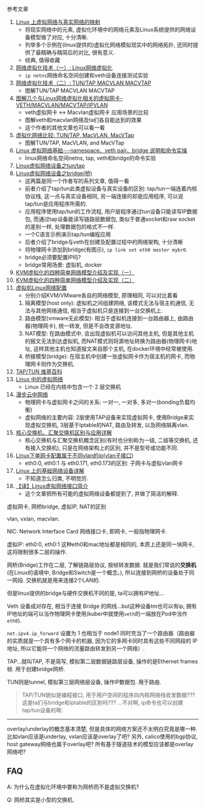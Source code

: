 参考文章

1. [Linux 上虚拟网络与真实网络的映射](https://www.ibm.com/developerworks/cn/linux/1312_xiawc_linuxvirtnet/index.html)
    - 将现实网络中的元素, 虚拟化环境中的网络元素及Linux系统提供的网络设备模型做了对应, 十分清晰.
    - 列举多个示例在(linux提供的)虚拟化网络模拟现实中的网络拓扑, 还同时提供了最精确与精简后的对比, 很有意义.
    - 经典, 值得收藏
3. [网络虚拟化技术（一）: Linux网络虚拟化](https://blog.kghost.info/2013/03/01/linux-network-emulator/)
    - `ip netns`网络命名空间创建和veth设备连接测试实验
4. [网络虚拟化技术（二）: TUN/TAP MACVLAN MACVTAP](https://blog.kghost.info/2013/03/27/linux-network-tun/)
    - 图解TUN/TAP MACVLAN MACVTAP
5. [图解几个与Linux网络虚拟化相关的虚拟网卡-VETH/MACVLAN/MACVTAP/IPVLAN](https://blog.51cto.com/dog250/1652063)
    - veth虚拟网卡 <-> Macvlan虚拟网卡 应用场景的比较
    - 图解veth和macvlan网络及ta们各自能达到的效果
    - 这个作者的其他文章也可以看一看
6. [虚拟化网络比较: TUN/TAP, MacVLAN, MacVTap](http://www.rendoumi.com/xu-ni-hua-wang-luo-bi-jiao-tun-tap-macvlan-macvtap/)
    - 图解TUN/TAP, MacVLAN, and MacVTap
7. [Linux 虚拟网络基础---namespace、veth pair、bridge 说明和命令实操](https://blog.csdn.net/LL845876425/article/details/82156405)
    - linux网络命名空间netns, tap, veth和bridge的命令实验
8. [Linux虚拟网络设备之tun/tap](https://segmentfault.com/a/1190000009249039)
9. [Linux虚拟网络设备之bridge(桥)](https://segmentfault.com/a/1190000009491002)
    - 这两篇是同一个作者写的系列文章, 值得一看
    - 前者介绍了tap/tun此类虚拟设备与真实设备的区别: tap/tun一端连着内核协议栈, 这一点与真实设备相同, 另一端连接的却是应用程序, 可以说tap/tun是应用程序所需的.
    - 应用程序使用tap/tun的工作流程, 用户层程序通过tun设备只能读写IP数据包, 而通过tap设备能读写链路层数据包, 类似于普通socket和raw socket的差别一样, 处理数据包的格式不一样.
    - 一个C语言示例演示tap/tun编程应用
    - 后者介绍了bridge与veth在创建及配置过程中的网络架构, 十分清晰
    - 将物理网卡添加到bridge(有图示), `ip link set eth0 master mybr0`.
    - bridge必须要配置IP吗?
    - bridge常用场景: 虚拟机, docker
10. [KVM虚拟化的四种简单网络模型介绍及实现（一）](https://blog.51cto.com/jerry12356/2132221)
11. [KVM虚拟化的四种简单网络模型介绍及实现（二）](https://blog.51cto.com/jerry12356/2132246)
12. [虚拟机Linux网络配置](https://blog.51cto.com/13097817/2045868)
    - 分别介绍KVM/VMware各自的网络模型, 原理相同, 可以对比着看
    1. 隔离模型(host only): 虚拟机之间组建网络, 该模式无法与宿主机通信, 无法与其他网络通信, 相当于虚拟机只是连接到一台交换机上. 
    2. 路由模型(vmware无此模型<???>): 相当于虚拟机连接到一台路由器上, 由路由器(物理网卡), 统一转发, 但是不会改变源地址. 
    3. NAT模型: 在路由模式中, 会出现虚拟机可以访问其他主机, 但是其他主机的报文无法到达虚拟机, 而NAT模式则将源地址转换为路由器(物理网卡)地址, 这样其他主机也知道报文来自那个主机, 在docker环境中经常被使用. 
    4. 桥接模型(bridge): 在宿主机中创建一张虚拟网卡作为宿主机的网卡, 而物理网卡则作为交换机. 
13. [TAP/TUN 维基百科](https://en.wikipedia.org/wiki/TUN/TAP)
14. [Linux 中的虚拟网络](https://www.ibm.com/developerworks/cn/linux/l-virtual-networking/)
    - Linux 已经在内核中包含一个 2 层交换机
15. [漫步云中网络](https://www.ibm.com/developerworks/cn/cloud/library/1209_zhanghua_openstacknetwork/index.html)
    - 物理网卡与虚拟网卡之间的关系: 一对一, 一对多, 多对一(bonding负载均衡)
    - 虚拟网络的主要内容: 2层使用TAP设备来实现虚拟网卡, 使用Bridge来实现虚拟交换机, 3层基于Iptable的NAT, 路由及转发, 以及网络隔离vlan.
16. [核心交换机、汇聚交换机区别与应用详解](https://www.feisu.com/bbs/e-1831.html)
    - 核心交换机与汇聚交换机概念区别(有时也分别称为一级, 二级等交换机, 还有接入交换机), 只是在网络架构上的区别, 并不是型号或功能不同.
17. [Linux下单网卡配置属于不同vlan的ip(vlan子接口)](https://www.bladewan.com/2017/05/23/linux_vconfig/)
    - eth0:0, eth0:1 与 eth0.171, eth0.173的区别: 子网卡与虚拟vlan网卡
18. [Linux 上的基础网络设备详解](https://www.ibm.com/developerworks/cn/linux/1310_xiawc_networkdevice/index.html)
    - 不知道怎么归类, 不明觉厉.
19. [【译】Linux虚拟网络接口简介](https://xiaoz.co/2020/01/23/linux-interfaces-for-virtual-networking/)
    - 这个文章把所有可能的虚拟网络设备都提到了, 并做了简洁的解释.

虚拟网卡, 网桥bridge, 虚拟IP, NAT的区别

vlan, vxlan, macvlan.

NIC: Network Interface Card 网络接口卡, 即网卡, 一般指物理网卡.<???>

虚拟IP: eth0:0, eth0:1 这种eth0和mac地址都是相同的, 本质上还是同一块网卡, 这将限制很多二层的操作.

网桥(Bridge)工作在二层, 了解链路层协议, 按帧转发数据. 就是我们常说的**交换机**(在Linux的语境中, Bridge和Switch是一个概念。), 所以连接到网桥的设备处于同一网段. 交换机就是用来连接2个LAN的. 

但是linux提供的bridge与硬件交换机不同的是, ta可以拥有IP地址...

Veth 设备成对存在, 相当于连接 Bridge 的网线...but这种设备tm也可以有ip, 拥有IP地址的端可以当作物理网卡使用(kuber中就使用`veth`的一端放在Pod中当作`eth0`).

`net.ipv4.ip_forward` 设置为 1 也相当于 node1 同时充当了一个路由器（路由器的实质就是一个具有多个网卡的机器, 因为它的多网卡同时具有这些不同网段的 IP 地址, 所以它能将一个网络的流量路由转发到另一个网络）. 

TAP...就叫TAP, 不是简写, 模拟第二层数据链路层设备, 操作的是Ethernet frames帧. 用于创建bridge网桥.

TUN则是tunnel, 模拟第三层网络层设备, 操作IP数据包. 用于路由.

> TAP/TUN貌似是编程接口, 用于用户空间的程序向内核网络栈收发数据??? 这是ta们与bridge和iptable的区别吗??? ...不对啊, ip命令也可以创建tap/tun设备的啊.

------

overlay/underlay的概念基本清楚, 但是具体的网络方案还不太明白究竟是哪一种. 比如vlan应该是underlay, vxlan应该是overlay了吧? 另外, calico使用的bgp协议, host gateway网络也属于overlay吧? 所有基于隧道技术的模型应该都是overlay网络吧?

## FAQ

A: 为什么在虚拟化环境中要称为网桥而不是虚拟交换机? 

Q: 网桥其实是小型的交换机.
